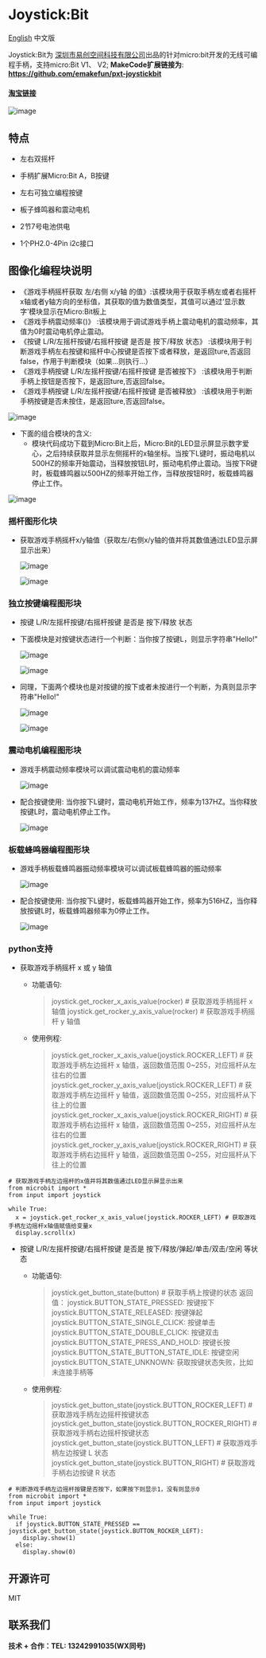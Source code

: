 # Joystick:Bit
[English](README.md) 中文版

Joystick:Bit为   [深圳市易创空间科技有限公司](www.emakefun.com)出品的针对micro:bit开发的无线可编程手柄，支持micro:Bit V1、 V2; **MakeCode扩展链接为**: **https://github.com/emakefun/pxt-joystickbit** 

#### **[淘宝链接](https://item.taobao.com/item.htm?spm=a1z10.5-c.w4002-21556097795.24.720864faiazDSE&id=650591965479)**

![image](joystickbit/joystickbit.jpg)

## 特点

- 左右双摇杆

- 手柄扩展Micro:Bit A，B按键

- 左右可独立编程按键

- 板子蜂鸣器和震动电机

- 2节7号电池供电

- 1个PH2.0-4Pin i2c接口 

  

## 图像化编程块说明
   - 《游戏手柄摇杆获取 左/右侧 x/y轴 的值》:该模块用于获取手柄左或者右摇杆x轴或者y轴方向的坐标值，其获取的值为数值类型，其值可以通过‘显示数字’模块显示在Micro:Bit板上
   - 《游戏手柄震动频率()》 :该模块用于调试游戏手柄上震动电机的震动频率，其值为0时震动电机停止震动。
   - 《按键 L/R/左摇杆按键/右摇杆按键 是否是 按下/释放 状态》 :该模块用于判断游戏手柄左右按键和摇杆中心按键是否按下或者释放，是返回ture,否返回false，作用于判断模块（如果...则执行...）
   - 《游戏手柄按键 L/R/左摇杆按键/右摇杆按键 是否被按下》 :该模块用于判断手柄上按钮是否按下，是返回ture,否返回false。
   - 《游戏手柄按键 L/R/左摇杆按键/右摇杆按键 是否被释放》 :该模块用于判断手柄按键是否未按住，是返回ture,否返回false。

   ![image](joystickbit/1.jpg)

   - 下面的组合模块的含义:
     - 模块代码成功下载到Micro:Bit上后，Micro:Bit的LED显示屏显示数字爱心，之后持续获取并显示左侧摇杆的x轴坐标。当按下L键时，振动电机以500HZ的频率开始震动，当释放按钮L时，振动电机停止震动。当按下R键时，板载蜂鸣器以500HZ的频率开始工作，当释放按钮R时，板载蜂鸣器停止工作。

   ![image](joystickbit/000.jpg)


### 摇杆图形化块

- 获取游戏手柄摇杆x/y轴值（获取左/右侧x/y轴的值并将其数值通过LED显示屏显示出来）

   ![image](joystickbit/11.jpg)

   ![image](joystickbit/12.jpg)


### 独立按键编程图形块

- 按键 L/R/左摇杆按键/右摇杆按键 是否是 按下/释放 状态
- 下面模块是对按键状态进行一个判断：当你按了按键L，则显示字符串"Hello!"

   ![image](joystickbit/21.jpg)

   ![image](joystickbit/22.jpg)

- 同理，下面两个模块也是对按键的按下或者未按进行一个判断，为真则显示字符串"Hello!"

   ![image](joystickbit/23.jpg)

   ![image](joystickbit/24.jpg)


### 震动电机编程图形块

- 游戏手柄震动频率模块可以调试震动电机的震动频率

   ![image](joystickbit/31.jpg)

- 配合按键使用: 当你按下L键时，震动电机开始工作，频率为137HZ。当你释放按键L时，震动电机停止工作。

   ![image](joystickbit/32.jpg)


### 板载蜂鸣器编程图形块

- 游戏手柄板载蜂鸣器振动频率模块可以调试板载蜂鸣器的振动频率

   ![image](joystickbit/41.jpg)

- 配合按键使用: 当你按下L键时，板载蜂鸣器开始工作，频率为516HZ，当你释放按键L时，板载蜂鸣器频率为0停止工作。

  ![image](joystickbit/43.jpg)


### python支持

- 获取游戏手柄摇杆 x 或 y 轴值

  - 功能语句:

    > joystick.get_rocker_x_axis_value(rocker) # 获取游戏手柄摇杆 x 轴值
    > joystick.get_rocker_y_axis_value(rocker) # 获取游戏手柄摇杆 y 轴值

  - 使用例程:
    > joystick.get_rocker_x_axis_value(joystick.ROCKER_LEFT) # 获取游戏手柄左边摇杆 x 轴值，返回数值范围 0~255，对应摇杆从左往右的位置
    > joystick.get_rocker_y_axis_value(joystick.ROCKER_LEFT) # 获取游戏手柄左边摇杆 y 轴值，返回数值范围 0~255，对应摇杆从下往上的位置
    > joystick.get_rocker_x_axis_value(joystick.ROCKER_RIGHT) # 获取游戏手柄右边摇杆 x 轴值，返回数值范围 0~255，对应摇杆从左往右的位置
    > joystick.get_rocker_y_axis_value(joystick.ROCKER_RIGHT) # 获取游戏手柄右边摇杆 y 轴值，返回数值范围 0~255，对应摇杆从下往上的位置

```
# 获取游戏手柄左边摇杆的x值并将其数值通过LED显示屏显示出来
from microbit import *
from input import joystick

while True:
  x = joystick.get_rocker_x_axis_value(joystick.ROCKER_LEFT) # 获取游戏手柄左边摇杆x轴值赋值给变量x
  display.scroll(x)
```

- 按键 L/R/左摇杆按键/右摇杆按键 是否是 按下/释放/弹起/单击/双击/空闲 等状态

  - 功能语句:

    > joystick.get_button_state(button) # 获取手柄上按键的状态
    > 返回值：
    > joystick.BUTTON_STATE_PRESSED: 按键按下
    > joystick.BUTTON_STATE_RELEASED: 按键弹起
    > joystick.BUTTON_STATE_SINGLE_CLICK: 按键单击
    > joystick.BUTTON_STATE_DOUBLE_CLICK: 按键双击
    > joystick.BUTTON_STATE_PRESS_AND_HOLD: 按键长按
    > joystick.BUTTON_STATE_BUTTON_STATE_IDLE: 按键空闲
    > joystick.BUTTON_STATE_UNKNOWN: 获取按键状态失败，比如未连接手柄等

  - 使用例程:
    > joystick.get_button_state(joystick.BUTTON_ROCKER_LEFT) # 获取游戏手柄左边摇杆按键状态
    > joystick.get_button_state(joystick.BUTTON_ROCKER_RIGHT) # 获取游戏手柄右边摇杆按键状态
    > joystick.get_button_state(joystick.BUTTON_LEFT) # 获取游戏手柄左边按键 L 状态
    > joystick.get_button_state(joystick.BUTTON_RIGHT) # 获取游戏手柄右边按键 R 状态

```
# 判断游戏手柄左边摇杆按键是否按下，如果按下则显示1，没有则显示0
from microbit import *
from input import joystick

while True:
  if joystick.BUTTON_STATE_PRESSED == joystick.get_button_state(joystick.BUTTON_ROCKER_LEFT):
    display.show(1)
  else:
    display.show(0)
```

## 开源许可
MIT

## 联系我们

**技术 + 合作：TEL:  13242991035(WX同号)**